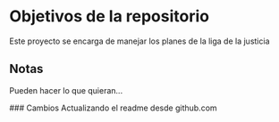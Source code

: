 # Objetivos de la repositorio

Este proyecto se encarga de manejar los planes de la liga de la justicia


## Notas
Pueden hacer lo que quieran...

### Cambios
Actualizando el readme desde github.com
